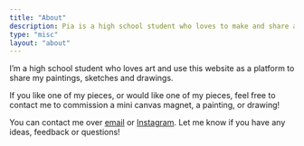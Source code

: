 ```yaml
---
title: "About"
description: Pia is a high school student who loves to make and share art
type: "misc"
layout: "about"
---
```


I’m a high school student who loves art and use this website as a platform to share my paintings, sketches and drawings. 

If you like one of my pieces, or would like one of my pieces, feel free to contact me to commission a mini canvas magnet, a painting, or drawing! 

You can contact me over [email](mailto:hello@piafc.com) or [Instagram](https://instagram.com/love_pia.fc). Let me know if you have any ideas, feedback or questions!